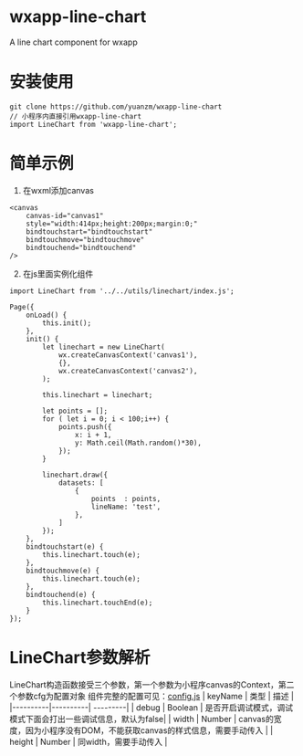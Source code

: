 # wxapp-line-chart
A line chart component for wxapp

# 安装使用
```
git clone https://github.com/yuanzm/wxapp-line-chart
// 小程序内直接引用wxapp-line-chart
import LineChart from 'wxapp-line-chart';
```
# 简单示例
1. 在wxml添加canvas
```
<canvas
    canvas-id="canvas1"
    style="width:414px;height:200px;margin:0;"
    bindtouchstart="bindtouchstart"
    bindtouchmove="bindtouchmove"
    bindtouchend="bindtouchend"
/>
```
2. 在js里面实例化组件
```
import LineChart from '../../utils/linechart/index.js';

Page({
    onLoad() {
        this.init();
    },
    init() {
        let linechart = new LineChart(
            wx.createCanvasContext('canvas1'),
            {},
            wx.createCanvasContext('canvas2'),
        );

        this.linechart = linechart;

        let points = [];
        for ( let i = 0; i < 100;i++) {
            points.push({
                x: i + 1,
                y: Math.ceil(Math.random()*30),
            });
        }

        linechart.draw({
            datasets: [
                {
                    points  : points,
                    lineName: 'test',
                },
            ]
        });
    },
    bindtouchstart(e) {
        this.linechart.touch(e);
    },
    bindtouchmove(e) {
        this.linechart.touch(e);
    },
    bindtouchend(e) {
        this.linechart.touchEnd(e);
    }
});

```

# LineChart参数解析
LineChart构造函数接受三个参数，第一个参数为小程序canvas的Context，第二个参数cfg为配置对象
组件完整的配置可见：[config.js](https://github.com/yuanzm/wxapp-line-chart/blob/master/src/config.js)
| keyName  | 类型     |  描述    |
|----------|----------| ---------|
| debug    | Boolean  | 是否开启调试模式，调试模式下面会打出一些调试信息，默认为false|
| width    | Number   | canvas的宽度，因为小程序没有DOM，不能获取canvas的样式信息，需要手动传入 |
| height   | Number   | 同width，需要手动传入 |


